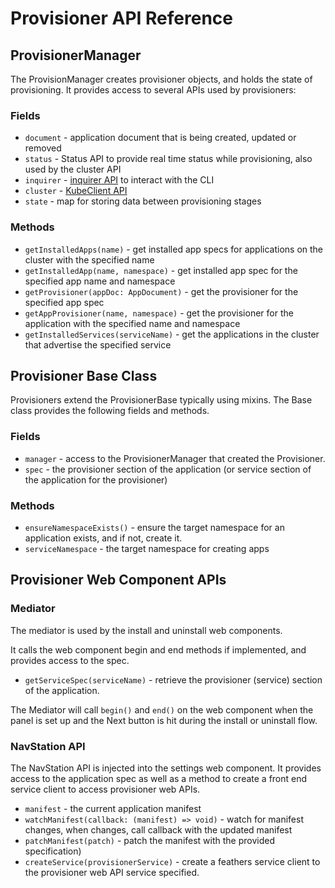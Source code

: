 <!-- markdownlint-disable MD024 -->

# Provisioner API Reference

## ProvisionerManager

The ProvisionManager creates provisioner objects, and holds the state of provisioning. It provides access to several APIs used by provisioners:

### Fields

- `document` - application document that is being created, updated or removed
- `status` - Status API to provide real time status while provisioning, also used by the cluster API
- `inquirer` - [inquirer API](https://github.com/SBoudrias/Inquirer.js#readme) to interact with the CLI
- `cluster` - [KubeClient API](/references/kubeclient.md)
- `state` - map for storing data between provisioning stages

### Methods

- `getInstalledApps(name)` - get installed app specs for applications on the cluster with the specified name
- `getInstalledApp(name, namespace)` - get installed app spec for the specified app name and namespace
- `getProvisioner(appDoc: AppDocument)` - get the provisioner for the specified app spec
- `getAppProvisioner(name, namespace)` - get the provisioner for the application with the specified name and namespace
- `getInstalledServices(serviceName)` - get the applications in the cluster that advertise the specified service

## Provisioner Base Class

Provisioners extend the ProvisionerBase typically using mixins. The Base class provides the following fields and methods.

### Fields

- `manager` - access to the ProvisionerManager that created the Provisioner.
- `spec` - the provisioner section of the application (or service section of the application for the provisioner)

### Methods

- `ensureNamespaceExists()` - ensure the target namespace for an application exists, and if not, create it.
- `serviceNamespace` - the target namespace for creating apps

## Provisioner Web Component APIs

### Mediator

The mediator is used by the install and uninstall web components.

It calls the web component begin and end methods if implemented, and provides access to the spec.

- `getServiceSpec(serviceName)` - retrieve the provisioner (service) section of the application.

The Mediator will call `begin()` and `end()` on the web component when the panel is set up and the Next button is hit during the install or uninstall flow.

### NavStation API

The NavStation API is injected into the settings web component. It provides access to the application spec as well as a method to create a front end service client to access provisioner web APIs.

- `manifest` - the current application manifest
- `watchManifest(callback: (manifest) => void)` - watch for manifest changes, when changes, call callback with the updated manifest
- `patchManifest(patch)` - patch the manifest with the provided specification)
- `createService(provisionerService)` - create a feathers service client to the provisioner web API service specified.
